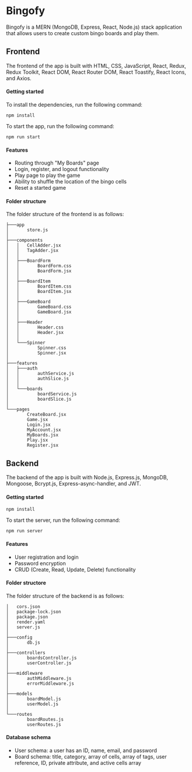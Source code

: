 # Bingofy

Bingofy is a MERN (MongoDB, Express, React, Node.js) stack application that allows users to create custom bingo boards and play them.

## Frontend

The frontend of the app is built with HTML, CSS, JavaScript, React, Redux, Redux Toolkit, React DOM, React Router DOM, React Toastify, React Icons, and Axios.

#### Getting started

To install the dependencies, run the following command:

```
npm install
```

To start the app, run the following command:

```
npm run start
```

#### Features

- Routing through "My Boards" page
- Login, register, and logout functionality
- Play page to play the game
- Ability to shuffle the location of the bingo cells
- Reset a started game

#### Folder structure

The folder structure of the frontend is as follows:

```
├───app
│       store.js
│
├───components
│   │   CellAdder.jsx
│   │   TagAdder.jsx
│   │
│   ├───BoardForm
│   │       BoardForm.css
│   │       BoardForm.jsx
│   │
│   ├───BoardItem
│   │       BoardItem.css
│   │       BoardItem.jsx
│   │
│   ├───GameBoard
│   │       GameBoard.css
│   │       GameBoard.jsx
│   │
│   ├───Header
│   │       Header.css
│   │       Header.jsx
│   │
│   └───Spinner
│           Spinner.css
│           Spinner.jsx
│
├───features
│   ├───auth
│   │       authService.js
│   │       authSlice.js
│   │
│   └───boards
│           boardService.js
│           boardSlice.js
│
└───pages
        CreateBoard.jsx
        Game.jsx
        Login.jsx
        MyAccount.jsx
        MyBoards.jsx
        Play.jsx
        Register.jsx
```

## Backend

The backend of the app is built with Node.js, Express.js, MongoDB, Mongoose, Bcrypt.js, Express-async-handler, and JWT.

#### Getting started

```
npm install
```

To start the server, run the following command:

```
npm run server
```

#### Features

- User registration and login
- Password encryption
- CRUD (Create, Read, Update, Delete) functionality

#### Folder structore

The folder structure of the backend is as follows:

```
│   cors.json
│   package-lock.json
│   package.json
│   render.yaml
│   server.js
│
├───config
│       db.js
│
├───controllers
│       boardsController.js
│       userController.js
│
├───middleware
│       authMiddleware.js
│       errorMiddleware.js
│
├───models
│       boardModel.js
│       userModel.js
│
└───routes
        boardRoutes.js
        userRoutes.js
```

#### Database schema

- User schema: a user has an ID, name, email, and password
- Board schema: title, category, array of cells, array of tags, user reference, ID, private attribute, and active cells array

